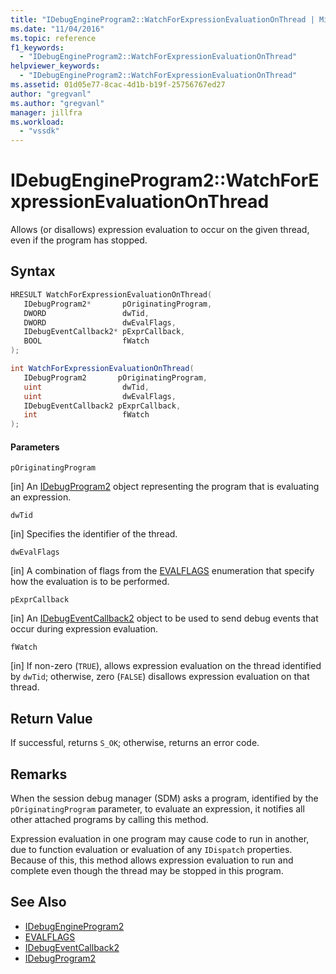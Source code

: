 ```yaml
---
title: "IDebugEngineProgram2::WatchForExpressionEvaluationOnThread | Microsoft Docs"
ms.date: "11/04/2016"
ms.topic: reference
f1_keywords:
  - "IDebugEngineProgram2::WatchForExpressionEvaluationOnThread"
helpviewer_keywords:
  - "IDebugEngineProgram2::WatchForExpressionEvaluationOnThread"
ms.assetid: 01d05e77-8cac-4d1b-b19f-25756767ed27
author: "gregvanl"
ms.author: "gregvanl"
manager: jillfra
ms.workload:
  - "vssdk"
---
```

# IDebugEngineProgram2::WatchForExpressionEvaluationOnThread
Allows (or disallows) expression evaluation to occur on the given thread, even if the program has stopped.

## Syntax

```cpp
HRESULT WatchForExpressionEvaluationOnThread( 
   IDebugProgram2*       pOriginatingProgram,
   DWORD                 dwTid,
   DWORD                 dwEvalFlags,
   IDebugEventCallback2* pExprCallback,
   BOOL                  fWatch
);
```

```csharp
int WatchForExpressionEvaluationOnThread( 
   IDebugProgram2       pOriginatingProgram,
   uint                  dwTid,
   uint                  dwEvalFlags,
   IDebugEventCallback2 pExprCallback,
   int                   fWatch
);
```

#### Parameters
 `pOriginatingProgram`

 [in] An [IDebugProgram2](../../../extensibility/debugger/reference/idebugprogram2.md) object representing the program that is evaluating an expression.

 `dwTid`

 [in] Specifies the identifier of the thread.

 `dwEvalFlags`

 [in] A combination of flags from the [EVALFLAGS](../../../extensibility/debugger/reference/evalflags.md) enumeration that specify how the evaluation is to be performed.

 `pExprCallback`

 [in] An [IDebugEventCallback2](../../../extensibility/debugger/reference/idebugeventcallback2.md) object to be used to send debug events that occur during expression evaluation.

 `fWatch`

 [in] If non-zero (`TRUE`), allows expression evaluation on the thread identified by `dwTid`; otherwise, zero (`FALSE`) disallows expression evaluation on that thread.

## Return Value
 If successful, returns `S_OK`; otherwise, returns an error code.

## Remarks
 When the session debug manager (SDM) asks a program, identified by the `pOriginatingProgram` parameter, to evaluate an expression, it notifies all other attached programs by calling this method.

 Expression evaluation in one program may cause code to run in another, due to function evaluation or evaluation of any `IDispatch` properties. Because of this, this method allows expression evaluation to run and complete even though the thread may be stopped in this program.

## See Also
- [IDebugEngineProgram2](../../../extensibility/debugger/reference/idebugengineprogram2.md)
- [EVALFLAGS](../../../extensibility/debugger/reference/evalflags.md)
- [IDebugEventCallback2](../../../extensibility/debugger/reference/idebugeventcallback2.md)
- [IDebugProgram2](../../../extensibility/debugger/reference/idebugprogram2.md)